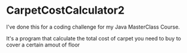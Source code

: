 # CarpetCostCalculator2

I've done this for a coding challenge for my Java MasterClass Course.

It's a program that calculate the total cost of carpet you need to buy to cover a certain amout of floor
